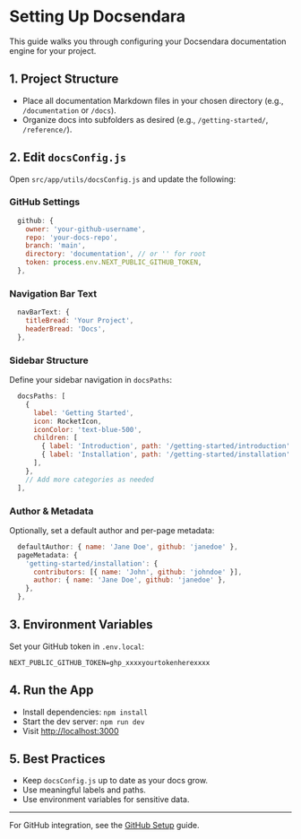 # Setting Up Docsendara

This guide walks you through configuring your Docsendara documentation engine for your project.

## 1. Project Structure
- Place all documentation Markdown files in your chosen directory (e.g., `/documentation` or `/docs`).
- Organize docs into subfolders as desired (e.g., `/getting-started/`, `/reference/`).

## 2. Edit `docsConfig.js`
Open `src/app/utils/docsConfig.js` and update the following:

### GitHub Settings
```js
  github: {
    owner: 'your-github-username',
    repo: 'your-docs-repo',
    branch: 'main',
    directory: 'documentation', // or '' for root
    token: process.env.NEXT_PUBLIC_GITHUB_TOKEN,
  },
```

### Navigation Bar Text
```js
  navBarText: {
    titleBread: 'Your Project',
    headerBread: 'Docs',
  },
```

### Sidebar Structure
Define your sidebar navigation in `docsPaths`:
```js
  docsPaths: [
    {
      label: 'Getting Started',
      icon: RocketIcon,
      iconColor: 'text-blue-500',
      children: [
        { label: 'Introduction', path: '/getting-started/introduction' },
        { label: 'Installation', path: '/getting-started/installation' },
      ],
    },
    // Add more categories as needed
  ],
```

### Author & Metadata
Optionally, set a default author and per-page metadata:
```js
  defaultAuthor: { name: 'Jane Doe', github: 'janedoe' },
  pageMetadata: {
    'getting-started/installation': {
      contributors: [{ name: 'John', github: 'johndoe' }],
      author: { name: 'Jane Doe', github: 'janedoe' },
    },
  },
```

## 3. Environment Variables
Set your GitHub token in `.env.local`:
```
NEXT_PUBLIC_GITHUB_TOKEN=ghp_xxxxyourtokenherexxxx
```

## 4. Run the App
- Install dependencies: `npm install`
- Start the dev server: `npm run dev`
- Visit [http://localhost:3000](http://localhost:3000)

## 5. Best Practices
- Keep `docsConfig.js` up to date as your docs grow.
- Use meaningful labels and paths.
- Use environment variables for sensitive data.

---

For GitHub integration, see the [GitHub Setup](./github.md) guide.
